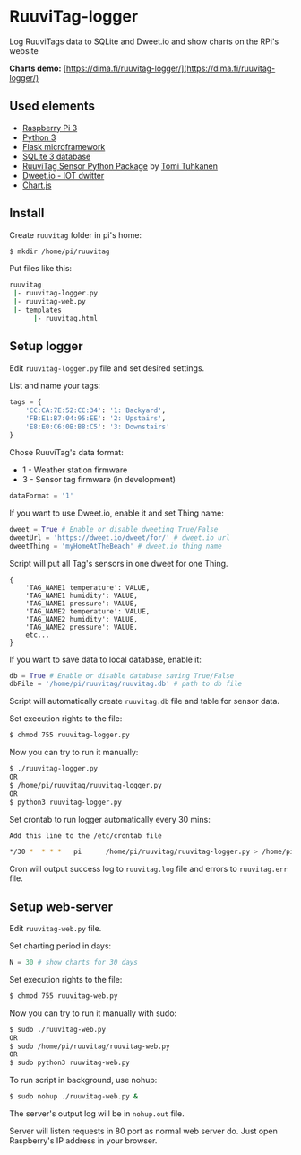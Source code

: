 # RuuviTag-logger
Log RuuviTags data to SQLite and Dweet.io and show charts on the RPi's website

**Charts demo:** [https://dima.fi/ruuvitag-logger/](https://dima.fi/ruuvitag-logger/)

## Used elements
  - [Raspberry Pi 3](https://www.raspberrypi.org/products/raspberry-pi-3-model-b/)
  - [Python 3](https://docs.python.org/3.6/)
  - [Flask microframework](http://flask.pocoo.org/)
  - [SQLite 3 database](https://docs.python.org/3.6/library/sqlite3.html#module-sqlite3)
  - [RuuviTag Sensor Python Package](https://github.com/ttu/ruuvitag-sensor) by [Tomi Tuhkanen](https://github.com/ttu)
  - [Dweet.io - IOT dwitter](https://dweet.io)
  - [Chart.js](http://www.chartjs.org/)

## Install

Create `ruuvitag` folder in pi's home:
```bash
$ mkdir /home/pi/ruuvitag
```

Put files like this:

```bash
ruuvitag
 |- ruuvitag-logger.py
 |- ruuvitag-web.py
 |- templates
      |- ruuvitag.html
```

## Setup logger

Edit `ruuvitag-logger.py` file and set desired settings.

List and name your tags:

```python
tags = {
    'CC:CA:7E:52:CC:34': '1: Backyard',
    'FB:E1:B7:04:95:EE': '2: Upstairs',
    'E8:E0:C6:0B:B8:C5': '3: Downstairs'
}
```

Chose RuuviTag's data format:

  - 1 - Weather station firmware
  - 3 - Sensor tag firmware (in development)

```python
dataFormat = '1'
```
  
If you want to use Dweet.io, enable it and set Thing name:

```python
dweet = True # Enable or disable dweeting True/False
dweetUrl = 'https://dweet.io/dweet/for/' # dweet.io url
dweetThing = 'myHomeAtTheBeach' # dweet.io thing name
```

Script will put all Tag's sensors in one dweet for one Thing.

```
{
	'TAG_NAME1 temperature': VALUE,
	'TAG_NAME1 humidity': VALUE,
	'TAG_NAME1 pressure': VALUE,
	'TAG_NAME2 temperature': VALUE,
	'TAG_NAME2 humidity': VALUE,
	'TAG_NAME2 pressure': VALUE,
	etc...
}

```
If you want to save data to local database, enable it:

```python
db = True # Enable or disable database saving True/False
dbFile = '/home/pi/ruuvitag/ruuvitag.db' # path to db file
```

Script will automatically create `ruuvitag.db` file and table for sensor data.

Set execution rights to the file:

```bash
$ chmod 755 ruuvitag-logger.py
```

Now you can try to run it manually:

```bash
$ ./ruuvitag-logger.py
OR
$ /home/pi/ruuvitag/ruuvitag-logger.py
OR
$ python3 ruuvitag-logger.py
```

Set crontab to run logger automatically every 30 mins:
```bash
Add this line to the /etc/crontab file

*/30 *  * * *   pi      /home/pi/ruuvitag/ruuvitag-logger.py > /home/pi/ruuvitag/ruuvitag.log 2> /home/pi/ruuvitag/ruuvitag.err
```
Cron will output success log to `ruuvitag.log` file and errors to `ruuvitag.err` file.

## Setup web-server

Edit `ruuvitag-web.py` file.

Set charting period in days:

```python
N = 30 # show charts for 30 days
```

Set execution rights to the file:

```bash
$ chmod 755 ruuvitag-web.py
```

Now you can try to run it manually with sudo:

```bash
$ sudo ./ruuvitag-web.py
OR
$ sudo /home/pi/ruuvitag/ruuvitag-web.py
OR
$ sudo python3 ruuvitag-web.py
```

To run script in background, use nohup:

```bash
$ sudo nohup ./ruuvitag-web.py &
```

The server's output log will be in `nohup.out` file.

Server will listen requests in 80 port as normal web server do. Just open Raspberry's IP address in your browser.
